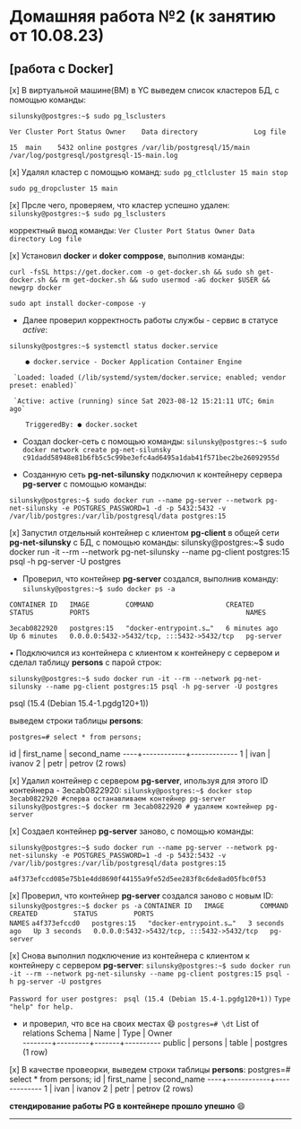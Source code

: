# Домашняя работа №2 (к занятию от 10.08.23)
## [работа с Docker]

[x] В виртуальной машине(ВМ) в YC выведем список кластеров БД, с помощью команды:

`silunsky@postgres:~$ sudo pg_lsclusters `

`Ver Cluster Port Status Owner    Data directory              Log file`

`15  main    5432 online postgres /var/lib/postgresql/15/main /var/log/postgresql/postgresql-15-main.log`

[x] Удалял кластер с помощью команд:
`sudo pg_ctlcluster 15 main stop`

`sudo pg_dropcluster 15 main`

[x] Прсле чего, проверяем, что кластер успешно удален:
`silunsky@postgres:~$ sudo pg_lsclusters `

корректный выод команды:
`Ver Cluster Port Status Owner Data directory Log file`

[x] Установил **docker** и **doker comppose**, выполнив команды:

`curl -fsSL https://get.docker.com -o get-docker.sh && sudo sh get-docker.sh && rm get-docker.sh && sudo usermod -aG docker $USER && newgrp docker`

`sudo apt install docker-compose -y`

- Далее проверил корректность работы службы - сервис в статусе *active*:

`silunsky@postgres:~$ systemctl status docker.service` 

`    ● docker.service - Docker Application Container Engine`

     `Loaded: loaded (/lib/systemd/system/docker.service; enabled; vendor preset: enabled)`

     `Active: active (running) since Sat 2023-08-12 15:21:11 UTC; 6min ago`

`    TriggeredBy: ● docker.socket`

- Создал docker-сеть с помощью команды:
`silunsky@postgres:~$ sudo docker network create pg-net-silunsky`
`c91dadd58948e81b6fb5c5c99be3efc4ad6495a1dab41f571bec2be26092955d`

- Созданную сеть **pg-net-silunsky** подключил к контейнеру сервера **pg-server** с помощью команды:

`silunsky@postgres:~$ sudo docker run --name pg-server --network pg-net-silunsky -e POSTGRES_PASSWORD=1 -d -p 5432:5432 -v /var/lib/postgres:/var/lib/postgresql/data postgres:15`

[x] Запустил отдельный контейнер с клиентом **pg-client** в общей сети **pg-net-silunsky** с БД, с помощью команды:
silunsky@postgres:~$ sudo docker run -it --rm --network pg-net-silunsky --name pg-client postgres:15 psql -h pg-server -U postgres

- Проверил, что контейнер **pg-server** создался, выполнив команду:
`silunsky@postgres:~$ sudo docker ps -a`

`CONTAINER ID   IMAGE         COMMAND                  CREATED         STATUS         PORTS                                       NAMES`

`3ecab0822920   postgres:15   "docker-entrypoint.s…"   6 minutes ago   Up 6 minutes   0.0.0.0:5432->5432/tcp, :::5432->5432/tcp   pg-server`

• Подключился из контейнера с клиентом к контейнеру с сервером и сделал таблицу **persons** с парой строк:

`silunsky@postgres:~$ sudo docker run -it --rm --network pg-net-silunsky --name pg-client postgres:15 psql -h pg-server -U postgres`

psql (15.4 (Debian 15.4-1.pgdg120+1))

выведем строки таблицы **persons**:

`postgres=# select * from persons;`

 id | first_name | second_name 
----+------------+-------------
  1 | ivan       | ivanov
  2 | petr       | petrov
(2 rows)

[x] Удалил контейнер с сервером **pg-server**, ипользуя для этого ID контейнера - 3ecab0822920:
`silunsky@postgres:~$ docker stop 3ecab0822920 #сперва останавливаем контейнер pg-server`
`silunsky@postgres:~$ docker rm 3ecab0822920 # удаляем контейнер pg-server`

[x] Cоздаел контейнер **pg-server** заново, с помощью команды:

`silunsky@postgres:~$ sudo docker run --name pg-server --network pg-net-silunsky -e POSTGRES_PASSWORD=1 -d -p 5432:5432 -v /var/lib/postgres:/var/lib/postgresql/data postgres:15`

`a4f373efccd085e75b1e4dd8690f44155a9fe52d5ee283f8c6de8ad05fbc0f53`

[x] Проверил, что контейнер **pg-server** создался заново с новым ID:
`silunsky@postgres:~$ docker ps -a`
`CONTAINER ID   IMAGE         COMMAND                  CREATED         STATUS         PORTS                                       NAMES`
`a4f373efccd0   postgres:15   "docker-entrypoint.s…"   3 seconds ago   Up 3 seconds   0.0.0.0:5432->5432/tcp, :::5432->5432/tcp   pg-server`

[x] Снова выполнил подключение из контейнера с клиентом к контейнеру с сервером **pg-server**:
`silunsky@postgres:~$ sudo docker run -it --rm --network pg-net-silunsky --name pg-client postgres:15 psql -h pg-server -U postgres`

`Password for user postgres: `
`psql (15.4 (Debian 15.4-1.pgdg120+1))`
`Type "help" for help.`

- и проверил, что все на своих местах :smile:
`postgres=# \dt`
          List of relations
 Schema |  Name   | Type  |  Owner   
--------+---------+-------+----------
 public | persons | table | postgres
(1 row)

[x] В качестве провеорки, выведем строки таблицы **persons**:
postgres=# select * from persons;
 id | first_name | second_name 
----+------------+-------------
  1 | ivan       | ivanov
  2 | petr       | petrov
(2 rows)

**стендирование работы PG в контейнере прошло упешно** :smile:


-----------------
